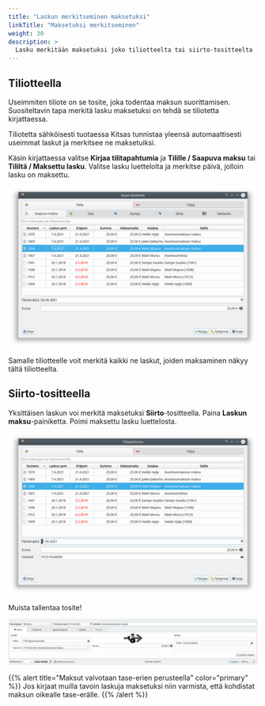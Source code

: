 ```yaml
---
title: "Laskun merkitseminen maksetuksi"
linkTitle: "Maksetuksi merkitseminen"
weight: 30
description: >
  Lasku merkitään maksetuksi joko tiliotteelta tai siirto-tositteelta
---
```


## Tiliotteella

Useimmiten tiliote on se tosite, joka todentaa maksun suorittamisen. Suositeltavin tapa merkitä lasku maksetuksi on tehdä se tiliotetta kirjattaessa.

Tiliotetta sähköisesti tuotaessa Kitsas tunnistaa yleensä automaattisesti useimmat laskut ja merkitsee ne maksetuiksi.

Käsin kirjattaessa valitse **Kirjaa tilitapahtumia** ja **Tilille / Saapuva maksu** tai **Tililtä / Maksettu lasku**. Valitse lasku luettelolta ja merkitse päivä, jolloin lasku on maksettu.

![Maksaminen tiliotteelta](tiliotteelta.png)

Samalle tiliotteelle voit merkitä kaikki ne laskut, joiden maksaminen näkyy tältä tiliotteelta.

## Siirto-tositteella

Yksittäisen laskun voi merkitä maksetuksi **Siirto**-tositteella. Paina **Laskun maksu**-painiketta. Poimi maksettu lasku luettelosta.

![Siirto-tositteella](siirtotositteella.png)

Muista tallentaa tosite!

![Siirto-tosite](siirto.png)

{{% alert title="Maksut valvotaan tase-erien perusteella" color="primary" %}}
Jos kirjaat muilla tavoin laskuja maksetuksi niin varmista, että kohdistat maksun oikealle tase-erälle.
{{% /alert %}}
